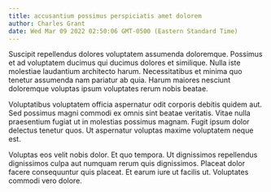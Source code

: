 ```yaml
---
title: accusantium possimus perspiciatis amet dolorem
author: Charles Grant
date: Wed Mar 09 2022 02:50:06 GMT-0500 (Eastern Standard Time)
---
```

Suscipit repellendus dolores voluptatem assumenda doloremque. Possimus et ad voluptatem ducimus qui ducimus dolores et similique. Nulla iste molestiae laudantium architecto harum. Necessitatibus et minima quo tenetur assumenda nam pariatur ab quia. Harum maiores nesciunt doloremque voluptas ipsum voluptates rerum nobis beatae.

 Voluptatibus voluptatem officia aspernatur odit corporis debitis quidem aut. Sed possimus magni commodi ex omnis sint beatae veritatis. Vitae nulla praesentium fugiat ut in molestias possimus magnam. Fugit ipsum dolor delectus tenetur quos. Ut aspernatur voluptas maxime voluptatem neque est.

 Voluptas eos velit nobis dolor. Et quo tempora. Ut dignissimos repellendus dignissimos culpa aut numquam rerum quis dignissimos. Placeat dolor facere consequuntur quis placeat. Et earum iure ut facilis ut. Voluptates commodi vero dolore.